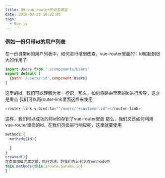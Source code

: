 ```yaml
---
title: 09-vue-router的动态绑定
date: 2018-07-25 16:22:05
tags:
  - Vue.js
---
```


### 例如一份只带id的用户列表
在一份自带id的用户列表中，如何进行增删改查，vue-router里面的：id就起到很大的作用了
``` js
import Users from './components/Users'
export default [
  {path:'/users/:id',component:Users}
]
```
这里的id，我们可以理解为唯一标识，那么，如何将路由里面的id进行传导，这才是重点
我们可以再router-link里面这样来使用
``` js
<router-link v-bind:to="'/users/'+customer.id"></router-link>
```

这样，我们可以成功的将id的存到了vue-router里面
那么，我们又该如何利用vue-router里面的id，在我们页面进行响应呢，这里就要使用
``` js
methods:{	
  methods(id){	

  }
}
created(){	
在页面加载完成之前，执行方法，将我们的id代入在methods中
this.methods(this.$route.params.id)
}
```